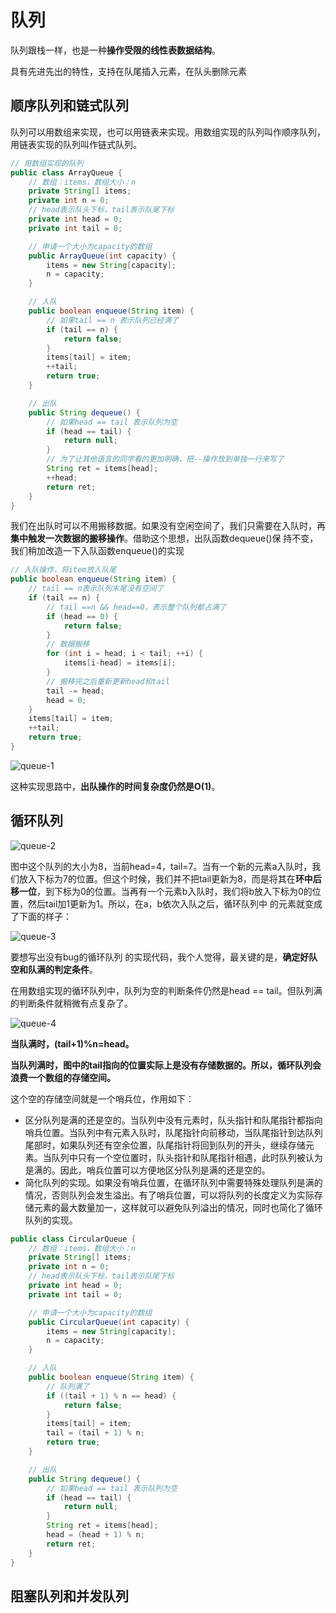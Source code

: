 # 队列



队列跟栈一样，也是一种**操作受限的线性表数据结构**。

具有先进先出的特性，支持在队尾插入元素，在队头删除元素

## 顺序队列和链式队列

队列可以用数组来实现，也可以用链表来实现。用数组实现的队列叫作顺序队列， 用链表实现的队列叫作链式队列。

```java
// 用数组实现的队列
public class ArrayQueue {
    // 数组：items，数组大小：n
    private String[] items;
    private int n = 0;
    // head表示队头下标，tail表示队尾下标
    private int head = 0;
    private int tail = 0;

    // 申请一个大小为capacity的数组
    public ArrayQueue(int capacity) {
        items = new String[capacity];
        n = capacity;
    }

    // 入队
    public boolean enqueue(String item) {
        // 如果tail == n 表示队列已经满了
        if (tail == n) {
            return false;
        }
        items[tail] = item;
        ++tail;
        return true;
    }

    // 出队
    public String dequeue() {
        // 如果head == tail 表示队列为空
        if (head == tail) {
            return null;
        }
        // 为了让其他语言的同学看的更加明确，把--操作放到单独一行来写了
        String ret = items[head];
        ++head;
        return ret;
    }
}
```

我们在出队时可以不用搬移数据。如果没有空闲空间了，我们只需要在入队时，再**集中触发一次数据的搬移操作**。借助这个思想，出队函数dequeue()保 持不变，我们稍加改造一下入队函数enqueue()的实现

```java
// 入队操作，将item放入队尾
public boolean enqueue(String item) {
    // tail == n表示队列末尾没有空间了
    if (tail == n) {
        // tail ==n && head==0，表示整个队列都占满了
        if (head == 0) {
            return false;
        }
        // 数据搬移
        for (int i = head; i < tail; ++i) {
            items[i-head] = items[i];
        }
        // 搬移完之后重新更新head和tail
        tail -= head;
        head = 0;
    }
    items[tail] = item;
    ++tail;
    return true;
}
```

![queue-1](queue-1.png)

这种实现思路中，**出队操作的时间复杂度仍然是O(1)**。



## 循环队列

![queue-2](queue-2.png)

图中这个队列的大小为8，当前head=4，tail=7。当有一个新的元素a入队时，我们放入下标为7的位置。但这个时候，我们并不把tail更新为8，而是将其在**环中后移一位**，到下标为0的位置。当再有一个元素b入队时，我们将b放入下标为0的位置，然后tail加1更新为1。所以，在a，b依次入队之后，循环队列中 的元素就变成了下面的样子：

![queue-3](queue-3.png)

要想写出没有bug的循环队列 的实现代码，我个人觉得，最关键的是，**确定好队空和队满的判定条件**。

在用数组实现的循环队列中，队列为空的判断条件仍然是head == tail。但队列满的判断条件就稍微有点复杂了。

![queue-4](queue-4.png)

**当队满时，(tail+1)%n=head。**

**当队列满时，图中的tail指向的位置实际上是没有存储数据的。所以，循环队列会浪费一个数组的存储空间。**

这个空的存储空间就是一个哨兵位，作用如下：

+ 区分队列是满的还是空的。当队列中没有元素时，队头指针和队尾指针都指向哨兵位置。当队列中有元素入队时，队尾指针向前移动，当队尾指针到达队列尾部时，如果队列还有空余位置，队尾指针将回到队列的开头，继续存储元素。当队列中只有一个空位置时，队头指针和队尾指针相遇，此时队列被认为是满的。因此，哨兵位置可以方便地区分队列是满的还是空的。
+ 简化队列的实现。如果没有哨兵位置，在循环队列中需要特殊处理队列是满的情况，否则队列会发生溢出。有了哨兵位置，可以将队列的长度定义为实际存储元素的最大数量加一，这样就可以避免队列溢出的情况，同时也简化了循环队列的实现。

```java
public class CircularQueue {
    // 数组：items，数组大小：n
    private String[] items;
    private int n = 0;
    // head表示队头下标，tail表示队尾下标
    private int head = 0;
    private int tail = 0;

    // 申请一个大小为capacity的数组
    public CircularQueue(int capacity) {
        items = new String[capacity];
        n = capacity;
    }

    // 入队
    public boolean enqueue(String item) {
        // 队列满了
        if ((tail + 1) % n == head) {
            return false;
        }
        items[tail] = item;
        tail = (tail + 1) % n;
        return true;
    }

    // 出队
    public String dequeue() {
        // 如果head == tail 表示队列为空
        if (head == tail) {
            return null;
        }
        String ret = items[head];
        head = (head + 1) % n;
        return ret;
    }
}
```



## 阻塞队列和并发队列

